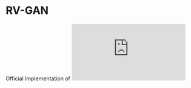 # RV-GAN
Official Implementation of !["RV-GAN: Recurrent GAN for Unconditional Video Generation"](https://openaccess.thecvf.com/content/CVPR2022W/WiCV/papers/Gupta_RV-GAN_Recurrent_GAN_for_Unconditional_Video_Generation_CVPRW_2022_paper.pdf) 

